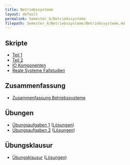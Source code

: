 ```yaml
---
title: Betriebssysteme
layout: default
permalink: Semester_4/Betriebssysteme
filepath: Semester_4/Betriebssysteme/Betriebssysteme.md
---
```


## Skripte
* [Teil 1](scripts/dhbw_mos-inf16_betriebssysteme_teil1.pdf)
* [Teil 2](scripts/dhbw_mos-Betriebssysteme_INF16_teil2.pdf)
* [IO Komponenten](scripts/dhbw_mos-Betriebssysteme_INF16_IO.pdf)
* [Reale Systeme Fallstudien](scripts/INF16-OS_Reale-Syteme_Fallstudien.pdf)

## Zusammenfassung
* [Zusammenfassung Betriebssysteme](2018-03-24_zusammenfassung.html)

## Übungen
* [Übungsaufgaben 1](exercises/Übungsaufgaben_INF16.pdf) ([Lösungen](exercises/Lösungen_für_Übungsaufgaben_INF16.pdf))
* [Übungsaufgaben 2](exercises/Übungsaufgaben-2.pdf) ([Lösungen](exercises/Lösungen_für_Übungsaufgaben-2.pdf))

## Übungsklausur
* [Übungsklausur](exam/Übungsklausur.pdf) ([Lösungen](exam/Lösung_Übungsklausur.pdf))

